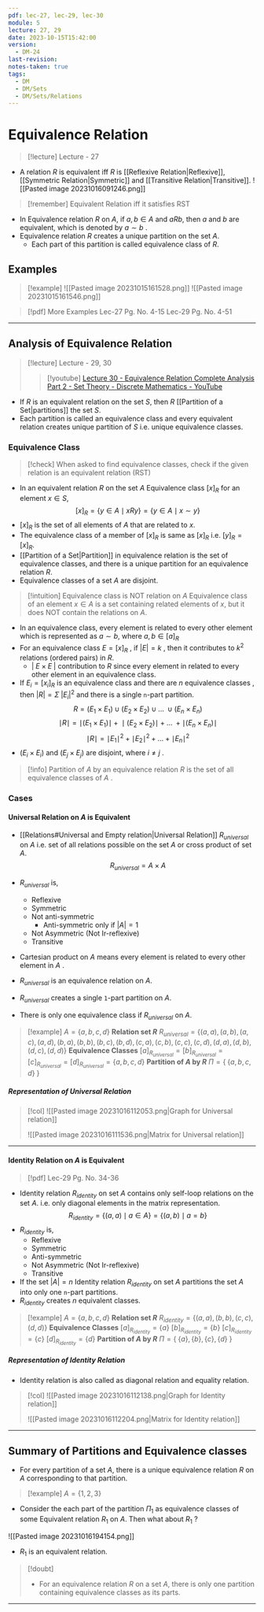 ```yaml
---
pdf: lec-27, lec-29, lec-30
module: 5
lecture: 27, 29
date: 2023-10-15T15:42:00
version:
  - DM-24
last-revision: 
notes-taken: true
tags:
  - DM
  - DM/Sets
  - DM/Sets/Relations
---
```

# Equivalence Relation

> [!lecture] Lecture - 27

- A relation $R$ is equivalent iff $R$ is [[Reflexive Relation|Reflexive]], [[Symmetric Relation|Symmetric]] and [[Transitive Relation|Transitive]].
![[Pasted image 20231016091246.png]]

> [!remember] Equivalent Relation iff it satisfies RST

- In Equivalence relation $R$ on $A$, if $a, b \in A$ and $aRb$, then $a$ and $b$ are equivalent, which is denoted by $a \sim b$ . 
- Equivalence relation $R$ creates a unique partition on the set $A$.
	- Each part of this partition is called equivalence class of $R$.

## Examples

> [!example] ![[Pasted image 20231015161528.png]]
> ![[Pasted image 20231015161546.png]]

> [!pdf] More Examples
> Lec-27 Pg. No. 4-15
> Lec-29 Pg. No. 4-51



---
## Analysis of Equivalence Relation

> [!lecture] Lecture - 29, 30
>> [!youtube] [Lecture 30 - Equivalence Relation Complete Analysis Part 2 - Set Theory - Discrete Mathematics - YouTube](https://www.youtube.com/watch?v=vpb5qsolNrM)

- If $R$ is an equivalent relation on the set $S$, then $R$ [[Partition of a Set|partitions]] the set $S$. 
- Each partition is called an equivalence class and every equivalent relation creates unique partition of $S$ i.e. unique equivalence classes.
### Equivalence Class

> [!check] When asked to find equivalence classes, check if the given relation is an equivalent relation (RST)

- In an equivalent relation $R$ on the set $A$ Equivalence class $[x]_R$ for an element $x \in S$,
$$
[x]_R = \{y \in A \mid xRy\} = \{y \in A \mid x \sim y \}
$$
- $[x]_R$ is the set of all elements of $A$ that are related to $x$.
- The equivalence class of a member of $[x]_R$ is same as $[x]_R$ i.e. $[y]_R = [x]_R$.
- [[Partition of a Set|Partition]] in equivalence relation is the set of equivalence classes, and there is a unique partition for an equivalence relation $R$.
- Equivalence classes of a set $A$ are disjoint.

> [!intuition] Equivalence class is NOT relation on $A$
> Equivalence class of an element $x \in A$ is a set containing related elements of $x$, but it does NOT contain the relations on $A$.

- In an equivalence class, every element is related to every other element which is represented as $a \sim b$, where $a, b \in [a]_R$
- For an equivalence class $E = [x]_R$ , if $|E| = k$ , then it contributes to $k^2$ relations (ordered pairs) in $R$.
	- $|\;E \times E\;|$ contribution to $R$ since every element in related to every other element in an equivalence class.
- If $E_i = [x_i]_R$ is an equivalence class and there are $n$ equivalence classes , then $|R| = \Sigma \; \lvert E_i\lvert ^2$ and there is a single `n`-part partition.
$$
R = (E_1 \times E_1)\; \cup \; (E_2 \times E_2) \; \cup \; \ldots \; \cup (E_n \times E_n)
$$
$$
\mid R \mid = \mid (E_1 \times E_1) \mid \; + \; \mid (E_2 \times E_2) \mid \; + \; \ldots \; + \mid (E_n \times E_n) \mid
$$
$$
\mid R \mid = {\mid E_1 \mid}^2 + {\mid E_2 \mid}^2 + \ldots + {\mid E_n \mid}^2 
$$
- $(E_i \times E_i)$ and ($E_j \times E_j$) are disjoint, where $i \not= j$ .

> [!info] Partition of $A$ by an equivalence relation $R$ is the set of all equivalence classes of $A$ .

### Cases

#### Universal Relation on $A$ is Equivalent
- [[Relations#Universal and Empty relation|Universal Relation]] $R_{universal}$ on $A$ i.e. set of all relations possible on the set $A$ or cross product of set $A$.
$$
R_{universal} = A \times A
$$
- $R_{universal}$ is,
	- Reflexive
	- Symmetric
	- Not anti-symmetric
		- Anti-symmetric only if $|A| = 1$
	- Not Asymmetric (Not Ir-reflexive)
	- Transitive

- Cartesian product on $A$ means every element is related to every other element in $A$ .
- $R_{universal}$ is an equivalence relation on $A$.
- $R_{universal}$ creates a single `1`-part partition on $A$. 
- There is only one equivalence class if $R_{universal}$ on $A$.

> [!example] $A = \{a, b, c, d\}$
> **Relation set $R$**
> $R_{universal} = \{ (a,a), (a,b), (a,c), (a,d), (b,a), (b,b), (b,c), (b,d), (c,a), (c,b), (c,c), (c,d), (d,a), (d,b), (d,c), (d,d) \}$
> **Equivalence Classes**
> $[a]_{R_{universal}} =[b]_{R_{universal}} =[c]_{R_{universal}} =[d]_{R_{universal}} = \{a, b, c, d\}$
> **Partition of $A$ by $R$**
> $\Pi = \{ \; \{a, b, c, d\} \; \}$ 

##### Representation of Universal Relation
> [!col]
> ![[Pasted image 20231016112053.png|Graph for Universal relation]]
> 
> ![[Pasted image 20231016111536.png|Matrix for Universal relation]]

---
#### Identity Relation on $A$ is Equivalent

> [!pdf] Lec-29 Pg. No. 34-36
- Identity relation $R_{identity}$ on set $A$ contains only self-loop relations on the set $A$. i.e. only diagonal elements in the matrix representation.
$$R_{identity} = \{(a, a) \mid a \in A \} = \{(a, b) \mid a = b \}$$
- $R_{identity}$ is, 
	- Reflexive
	- Symmetric
	- Anti-symmetric
	- Not Asymmetric (Not Ir-reflexive)
	- Transitive
- If the set $|A| = n$ Identity relation $R_{identity}$ on set $A$ partitions the set $A$ into only one `n`-part partitions.
- $R_{identity}$ creates $n$ equivalent classes. 

> [!example] $A = \{a, b, c, d\}$
> **Relation set $R$**
> $R_{identity} = \{ (a,a), (b,b), (c,c), (d,d) \}$
> **Equivalence Classes**
> $[a]_{R_{identity}} = \{a\}$
> $[b]_{R_{identity}} = \{b\}$
> $[c]_{R_{identity}} = \{c\}$
> $[d]_{R_{identity}} = \{d\}$
> **Partition of $A$ by $R$**
> $\Pi = \{ \; \{a\}, \{b\}, \{c\}, \{d\} \; \}$ 

##### Representation of Identity Relation
- Identity relation is also called as diagonal relation and equality relation.
> [!col]
> ![[Pasted image 20231016112138.png|Graph for Identity relation]]
> 
> ![[Pasted image 20231016112204.png|Matrix for Identity relation]]

---

## Summary of Partitions and Equivalence classes

- For every partition of a set $A$, there is a unique equivalence relation $R$ on $A$ corresponding to that partition.

> [!example] $A = \{1, 2, 3\}$
- Consider the each part of the partition $\Pi_1$ as equivalence classes of some Equivalent relation $R_1$ on $A$. Then what about $R_1$ ?

![[Pasted image 20231016194154.png]]
- $R_1$ is an equivalent relation.


> [!doubt] 
> - For an equivalence relation $R$ on a set $A$, there is only one partition containing equivalence classes as its parts.


---